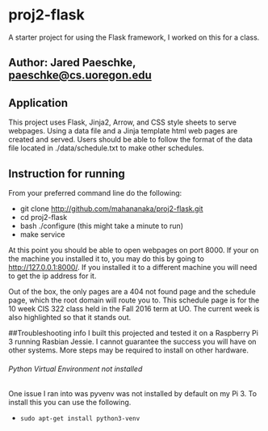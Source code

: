 # proj2-flask
A starter project for using the Flask framework, I worked on this 
for a class.

## Author: Jared Paeschke, paeschke@cs.uoregon.edu

## Application
This project uses Flask, Jinja2, Arrow, and CSS style sheets to 
serve webpages. Using a data file and a Jinja template html web 
pages are created and served. Users should be able to follow 
the format of the data file located in ./data/schedule.txt to 
make other schedules.

## Instruction for running
From your preferred command line do the following:
* git clone http://github.com/mahananaka/proj2-flask.git
* cd proj2-flask
* bash ./configure (this might take a minute to run)
* make service

At this point you should be able to open webpages on port 8000.
If your on the machine you installed it to, you may do this 
by going to http://127.0.0.1:8000/. If you installed it to a
different machine you will need to get the ip address for it.

Out of the box, the only pages are a 404 not found page and the 
schedule page, which the root domain will route you to. This 
schedule page is for the 10 week CIS 322 class held in the 
Fall 2016 term at UO. The current week is also highlighted so
that it stands out.

##Troubleshooting info
I built this projected and tested it on a Raspberry Pi 3 running Rasbian 
Jessie. I cannot guarantee the success you will have on other systems. 
More steps may be required to install on other hardware.

###### Python Virtual Environment not installed
One issue I ran into was pyvenv was not installed by default on my Pi 3.
To install this you can use the following.
- `sudo apt-get install python3-venv`
